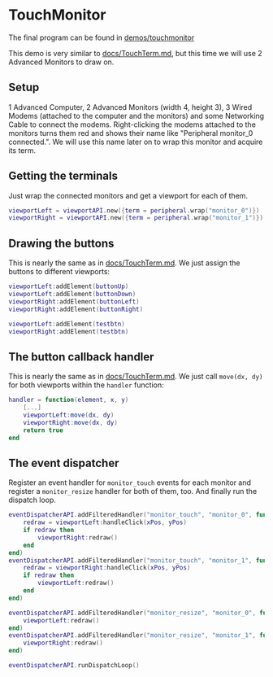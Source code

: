 # TouchMonitor

The final program can be found in [demos/touchmonitor](../demos/touchmonitor)

This demo is very similar to [docs/TouchTerm.md](./TouchTerm.md), but this time we will use 2 Advanced Monitors to draw on.


## Setup

1 Advanced Computer, 2 Advanced Monitors (width 4, height 3), 3 Wired Modems (attached to the computer and the monitors) and some Networking Cable to connect the modems. Right-clicking the modems attached to the monitors turns them red and shows their name like "Peripheral monitor_0 connected.". We will use this name later on to wrap this monitor and acquire its term.

## Getting the terminals

Just wrap the connected monitors and get a viewport for each of them.

```lua
viewportLeft = viewportAPI.new({term = peripheral.wrap("monitor_0")})
viewportRight = viewportAPI.new({term = peripheral.wrap("monitor_1")})
```

## Drawing the buttons

This is nearly the same as in [docs/TouchTerm.md](./TouchTerm.md). We just assign the buttons to different viewports:
```lua
viewportLeft:addElement(buttonUp)
viewportLeft:addElement(buttonDown)
viewportRight:addElement(buttonLeft)
viewportRight:addElement(buttonRight)

viewportLeft:addElement(testbtn)
viewportRight:addElement(testbtn)
```

## The button callback handler

This is nearly the same as in [docs/TouchTerm.md](./TouchTerm.md). We just call `move(dx, dy)` for both viewports within the `handler` function:
```lua
handler = function(element, x, y)
    [...]
    viewportLeft:move(dx, dy)
    viewportRight:move(dx, dy)
    return true
end
```

## The event dispatcher

Register an event handler for `monitor_touch` events for each monitor and register a `monitor_resize` handler for both of them, too. And finally run the dispatch loop.
```lua
eventDispatcherAPI.addFilteredHandler("monitor_touch", "monitor_0", function(event, side, xPos, yPos)
    redraw = viewportLeft:handleClick(xPos, yPos)
    if redraw then
        viewportRight:redraw()
    end
end)
eventDispatcherAPI.addFilteredHandler("monitor_touch", "monitor_1", function(event, side, xPos, yPos)
    redraw = viewportRight:handleClick(xPos, yPos)
    if redraw then
        viewportLeft:redraw()
    end
end)

eventDispatcherAPI.addFilteredHandler("monitor_resize", "monitor_0", function()
    viewportLeft:redraw()
end)
eventDispatcherAPI.addFilteredHandler("monitor_resize", "monitor_1", function()
    viewportRight:redraw()
end)

eventDispatcherAPI.runDispatchLoop()
```
